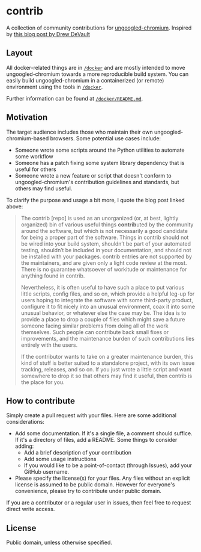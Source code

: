 # contrib

A collection of community contributions for [ungoogled-chromium](https://github.com/Eloston/ungoogled-chromium). Inspired by [this blog post by Drew DeVault](https://drewdevault.com/2020/06/06/Add-a-contrib-directory.html)

## Layout

All docker-related things are in [`/docker`](/docker) and are mostly intended to move ungoogled-chromium towards a more reproducible build system. 
You can easily build ungoogled-chromium in a containerized (or remote) environment using the tools in [`/docker`](/docker).

Further information can be found at [`/docker/README.md`](/docker/README.md).

## Motivation

The target audience includes those who maintain their own ungoogled-chromium-based browsers. Some potential use cases include:

* Someone wrote some scripts around the Python utilities to automate some workflow
* Someone has a patch fixing some system library dependency that is useful for others
* Someone wrote a new feature or script that doesn't conform to ungoogled-chromium's contribution guidelines and standards, but others may find useful.

To clarify the purpose and usage a bit more, I quote the blog post linked above:

> The contrib [repo] is used as an unorganized (or, at best, lightly organized) bin of various useful things **contrib**uted by the community around the software, but which is not necessarily a good candidate for being a proper part of the software. Things in contrib should not be wired into your build system, shouldn’t be part of your automated testing, shouldn’t be included in your documentation, and should not be installed with your packages. contrib entries are not supported by the maintainers, and are given only a light code review at the most. There is no guarantee whatsoever of workitude or maintenance for anything found in contrib.
>
> Nevertheless, it is often useful to have such a place to put various little scripts, config files, and so on, which provide a helpful leg-up for users hoping to integrate the software with some third-party product, configure it to fit nicely into an unusual environment, coax it into some unusual behavior, or whatever else the case may be. The idea is to provide a place to drop a couple of files which might save a future someone facing similar problems from doing all of the work themselves. Such people can contribute back small fixes or improvements, and the maintenance burden of such contributions lies entirely with the users.
>
> If the contributor wants to take on a greater maintenance burden, this kind of stuff is better suited to a standalone project, with its own issue tracking, releases, and so on. If you just wrote a little script and want somewhere to drop it so that others may find it useful, then contrib is the place for you.

## How to contribute

Simply create a pull request with your files. Here are some additional considerations:

* Add some documentation. If it's a single file, a comment should suffice. If it's a directory of files, add a README. Some things to consider adding:
	* Add a brief description of your contribution
	* Add some usage instructions
	* If you would like to be a point-of-contact (through Issues), add your GitHub username.
* Please specify the license(s) for your files. Any files without an explicit license is assumed to be public domain. However for everyone's convenience, please try to contribute under public domain.

If you are a contributor or a regular user in issues, then feel free to request direct write access.

## License

Public domain, unless otherwise specified.
